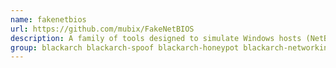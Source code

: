 ```yaml
---
name: fakenetbios
url: https://github.com/mubix/FakeNetBIOS
description: A family of tools designed to simulate Windows hosts (NetBIOS) on a LAN.
group: blackarch blackarch-spoof blackarch-honeypot blackarch-networking
---
```

